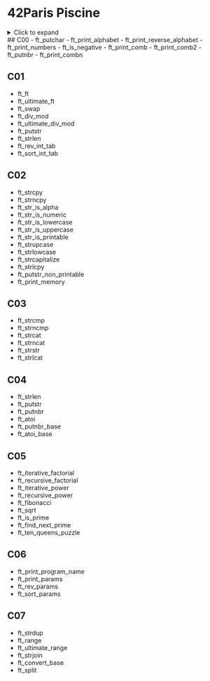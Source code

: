 # 42Paris Piscine
<details>
<summary>Click to expand</summary>

Your content goes here. You can include Markdown-formatted text, lists, or code.

</details>
## C00
- ft_putchar
- ft_print_alphabet
- ft_print_reverse_alphabet
- ft_print_numbers
- ft_is_negative
- ft_print_comb
- ft_print_comb2
- ft_putnbr
- ft_print_combn

## C01
- ft_ft
- ft_ultimate_ft
- ft_swap
- ft_div_mod
- ft_ultimate_div_mod
- ft_putstr
- ft_strlen
- ft_rev_int_tab
- ft_sort_int_tab

## C02
- ft_strcpy
- ft_strncpy
- ft_str_is_alpha
- ft_str_is_numeric
- ft_str_is_lowercase
- ft_str_is_uppercase
- ft_str_is_printable
- ft_strupcase
- ft_strlowcase
- ft_strcapitalize
- ft_strlcpy
- ft_putstr_non_printable
- ft_print_memory

## C03
- ft_strcmp
- ft_strncmp
- ft_strcat
- ft_strncat
- ft_strstr
- ft_strlcat

## C04
- ft_strlen
- ft_putstr
- ft_putnbr
- ft_atoi
- ft_putnbr_base
- ft_atoi_base

## C05
- ft_iterative_factorial
- ft_recursive_factorial
- ft_iterative_power
- ft_recursive_power
- ft_fibonacci
- ft_sqrt
- ft_is_prime
- ft_find_next_prime
- ft_ten_queens_puzzle

## C06
- ft_print_program_name
- ft_print_params
- ft_rev_params
- ft_sort_params

## C07
- ft_strdup
- ft_range
- ft_ultimate_range
- ft_strjoin
- ft_convert_base
- ft_split
